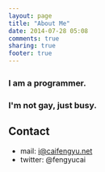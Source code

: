 ```yaml
---
layout: page
title: "About Me"
date: 2014-07-28 05:08
comments: true
sharing: true
footer: true
---
```



###     I am a programmer.　
###     I'm not gay, just busy.



## Contact
* mail: i@caifengyu.net
* twitter: @fengyucai

